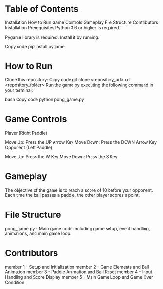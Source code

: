 # Table of Contents
Installation
How to Run
Game Controls
Gameplay
File Structure
Contributors
Installation
Prerequisites
Python 3.6 or higher is required.

Pygame library is required. Install it by running:

Copy code
pip install pygame
# How to Run
Clone this repository:
Copy code
git clone <repository_url>
cd <repository_folder>
Run the game by executing the following command in your terminal:

bash
Copy code
python pong_game.py
# Game Controls
Player (Right Paddle)

Move Up: Press the UP Arrow Key
Move Down: Press the DOWN Arrow Key
Opponent (Left Paddle)

Move Up: Press the W Key
Move Down: Press the S Key
# Gameplay
The objective of the game is to reach a score of 10 before your opponent. Each time the ball passes a paddle, the other player scores a point.

# File Structure
pong_game.py - Main game code including game setup, event handling, animations, and main game loop.
# Contributors

member 1 - Setup and Initialization
member 2 - Game Elements and Ball Animation
member 3 - Paddle Animation and Ball Reset
member 4 - Input Handling and Score Display
member 5 - Main Game Loop and Game Over Condition

